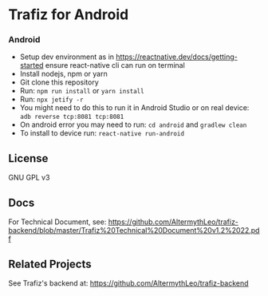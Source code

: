 # Trafiz for Android

### Android

* Setup dev environment as in https://reactnative.dev/docs/getting-started ensure react-native cli can run on terminal
* Install nodejs, npm or yarn
* Git clone this repository
* Run: `npm run install` or `yarn install`
* Run: `npx jetify -r`
* You might need to do this to run it in Android Studio or on real device: `adb reverse tcp:8081 tcp:8081`
* On android error you may need to run: `cd android` and `gradlew clean`
* To install to device run: `react-native run-android`

## License

GNU GPL v3

## Docs

For Technical Document, see: https://github.com/AltermythLeo/trafiz-backend/blob/master/Trafiz%20Technical%20Document%20v1.2%2022.pdf

## Related Projects

See Trafiz's backend at: https://github.com/AltermythLeo/trafiz-backend

